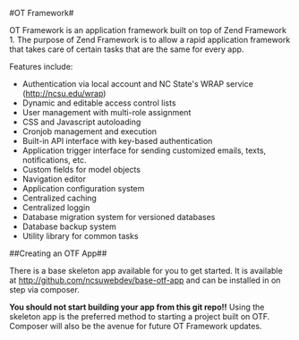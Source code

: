 #OT Framework#

OT Framework is an application framework built on top of Zend Framework 1.  The purpose of Zend Framework is to allow a rapid application framework that takes care of certain tasks that are the same for every app.

Features include:
* Authentication via local account and NC State's WRAP service (http://ncsu.edu/wrap)
* Dynamic and editable access control lists
* User management with multi-role assignment
* CSS and Javascript autoloading
* Cronjob management and execution
* Built-in API interface with key-based authentication
* Application trigger interface for sending customized emails, texts, notifications, etc.
* Custom fields for model objects
* Navigation editor
* Application configuration system
* Centralized caching
* Centralized loggin
* Database migration system for versioned databases
* Database backup system
* Utility library for common tasks

##Creating an OTF App##

There is a base skeleton app available for you to get started.  It is available at http://github.com/ncsuwebdev/base-otf-app and can be installed in on step via composer.

**You should not start building your app from this git repo!!** Using the skeleton app is the preferred method to starting a project built on OTF.  Composer will also be the avenue for future OT Framework updates.

